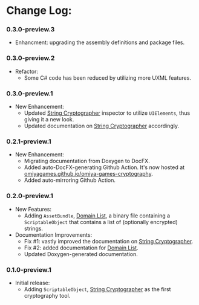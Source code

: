 # Change Log:

### 0.3.0-preview.3

- Enhancment: upgrading the assembly definitions and package files.

### 0.3.0-preview.2

- Refactor:
    - Some C# code has been reduced by utilizing more UXML features.

### 0.3.0-preview.1

- New Enhancement:
    - Updated [String Cryptographer](https://omiyagames.github.io/omiya-games-cryptography/manual/string-cryptographer.html) inspector to utilize `UIElements`, thus giving it a new look.
    - Updated documentation on [String Cryptographer](https://omiyagames.github.io/omiya-games-cryptography/manual/string-cryptographer.html) accordingly.

### 0.2.1-preview.1

- New Enhancement:
    - Migrating documentation from Doxygen to DocFX.
    - Added auto-DocFX-generating Github Action.  It's now hosted at [omiyagames.github.io/omiya-games-cryptography](https://omiyagames.github.io/omiya-games-cryptography).
    - Added auto-mirroring Github Action.

### 0.2.0-preview.1

- New Features:
    - Adding `AssetBundle`, [Domain List](https://omiyagames.github.io/omiya-games-cryptography/manual/domain-list.html), a binary file containing a `ScriptableObject` that contains a list of (optionally encrypted) strings.
- Documentation Improvements:
    - Fix #1: vastly improved the documentation on [String Cryptographer](https://omiyagames.github.io/omiya-games-cryptography/manual/string-cryptographer.html).
    - Fix #2: added documentation for [Domain List](https://omiyagames.github.io/omiya-games-cryptography/manual/domain-list.html).
    - Updated Doxygen-generated documentation.

### 0.1.0-preview.1

- Initial release:
    - Adding `ScriptableObject`, [String Cryptographer](https://omiyagames.github.io/omiya-games-cryptography/manual/string-cryptographer.html) as the first cryptography tool.
